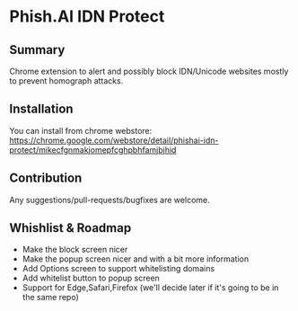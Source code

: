 # Phish.AI IDN Protect
## Summary
Chrome extension to alert and possibly block IDN/Unicode websites mostly to prevent homograph attacks.

## Installation
You can install from chrome webstore:
https://chrome.google.com/webstore/detail/phishai-idn-protect/mikecfgnmakjomepfcghpbhfamjbjhid

## Contribution
Any suggestions/pull-requests/bugfixes are welcome.

## Whishlist & Roadmap
* Make the block screen nicer
* Make the popup screen nicer and with a bit more information
* Add Options screen to support whitelisting domains
* Add whitelist button to popup screen
* Support for Edge,Safari,Firefox (we'll decide later if it's going to be in the same repo)  

